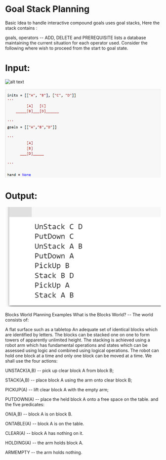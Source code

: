 # Goal Stack Planning
Basic Idea to handle interactive compound goals uses goal stacks, Here the stack contains :

goals,
operators -- ADD, DELETE and PREREQUISITE lists
a database maintaining the current situation for each operator used.
Consider the following where wish to proceed from the start to goal state.

# Input:

![alt text](https://users.cs.cf.ac.uk/Dave.Marshall/AI2/GSP.gif)

![Test Image 1](img1.PNG)


# Output:

![Test Image 2](img2.PNG)

Blocks World Planning Examples
What is the Blocks World? -- The world consists of:

A flat surface such as a tabletop
An adequate set of identical blocks which are identified by letters.
The blocks can be stacked one on one to form towers of apparently unlimited height.
The stacking is achieved using a robot arm which has fundamental operations and states which can be assessed using logic and combined using logical operations.
The robot can hold one block at a time and only one block can be moved at a time.
We shall use the four actions:

UNSTACK(A,B)
-- pick up clear block A from block B;

STACK(A,B)
-- place block A using the arm onto clear block B;

PICKUP(A)
-- lift clear block A with the empty arm;

PUTDOWN(A)
-- place the held block A onto a free space on the table.
and the five predicates:

ON(A,B)
-- block A is on block B.

ONTABLE(A)
-- block A is on the table.

CLEAR(A)
-- block A has nothing on it.

HOLDING(A)
-- the arm holds block A.

ARMEMPTY
-- the arm holds nothing.
